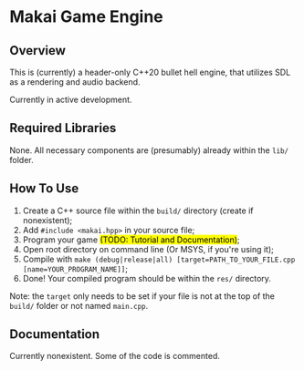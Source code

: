 # Makai Game Engine

## Overview

This is (currently) a header-only C++20 bullet hell engine, that utilizes SDL as a rendering and audio backend.

Currently in active development.

## Required Libraries

None. All necessary components are (presumably) already within the ```lib/``` folder.

## How To Use

1) Create a C++ source file within the ```build/``` directory (create if nonexistent);
2) Add ```#include <makai.hpp>``` in your source file;
3) Program your game <mark>(TODO: Tutorial and Documentation)</mark>;
4) Open root directory on command line (Or MSYS, if you're using it);
5) Compile with ```make (debug|release|all) [target=PATH_TO_YOUR_FILE.cpp [name=YOUR_PROGRAM_NAME]]```;
6) Done! Your compiled program should be within the ```res/``` directory.

Note: the ```target``` only needs to be set if your file is not at the top of the ```build/``` folder or not named ```main.cpp```.

## Documentation

Currently nonexistent. Some of the code is commented.
